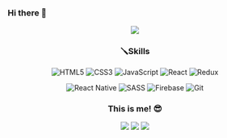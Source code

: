 ### Hi there 👋

<p align="center">
  <img src="https://capsule-render.vercel.app/api?type=waving&theme=react&color=323233&height=250&section=header&text=works.concat(dev)&fontSize=50&fontColor=87dafe" />
</p>

<h3 align="center" id="skills">🪛Skills</h3>
<p align="center"><img src="https://img.shields.io/badge/html5-%23E34F26.svg?style=flat-square&amp;logo=html5&amp;logoColor=white" alt="HTML5">
  <img src="https://img.shields.io/badge/css3-%231572B6.svg?style=flat-square&amp;logo=css3&amp;logoColor=white" alt="CSS3">
  <img src="https://img.shields.io/badge/javascript-%23323330.svg?style=flat-square&amp;logo=javascript&amp;logoColor=%23F7DF1E" alt="JavaScript">
  <img src="https://img.shields.io/badge/React-61DAFB?style=flat-square&amp;logo=React&amp;logoColor=white" alt="React">
  <img src="https://img.shields.io/badge/redux-%23593d88.svg?style=flat-square&amp;logo=redux&amp;logoColor=white" alt="Redux">
</p>
<p align="center">
  <img src="https://img.shields.io/badge/react_native-%2320232a.svg?style=flat-square&amp;logo=react&amp;logoColor=%2361DAFB" alt="React Native">
  <img src="https://img.shields.io/badge/SASS-hotpink.svg?style=flat-square&amp;logo=SASS&amp;logoColor=white" alt="SASS">
  <img src="https://img.shields.io/badge/firebase-%23039BE5.svg?style=flat-square&amp;logo=firebase" alt="Firebase">
  <img src="https://img.shields.io/badge/git-%23F05033.svg?style=flat-square&amp;logo=git&amp;logoColor=white" alt="Git">
</p>

<h3 align="center" id="skills">This is me! 😎</h3>
<p align="center">
  <a href="https://www.instagram.com/qo_op218/"><img src="https://img.shields.io/badge/Instagram-%23E4405F.svg?style=flat-square&logo=Instagram&logoColor=white"/></a>
  <a href="syu3236@gmail.com"><img src="https://img.shields.io/badge/Gmail-D14836?style=for-the-badge&logo=gmail&logoColor=white"/></a>
  <a href="https://velog.io/@dlsgkrdl23"><img src="https://img.shields.io/badge/Tech%20Blog-11B48A?style=flat-square&logo=Vimeo&logoColor=white"/></a>
</p>

<!--
**Yooinhak/Yooinhak** is a ✨ _special_ ✨ repository because its `README.md` (this file) appears on your GitHub profile.

Here are some ideas to get you started:

- 🔭 I’m currently working on ...
- 🌱 I’m currently learning ...
- 👯 I’m looking to collaborate on ...
- 🤔 I’m looking for help with ...
- 💬 Ask me about ...
- 📫 How to reach me: ...
- 😄 Pronouns: ...
- ⚡ Fun fact: ...
-->
